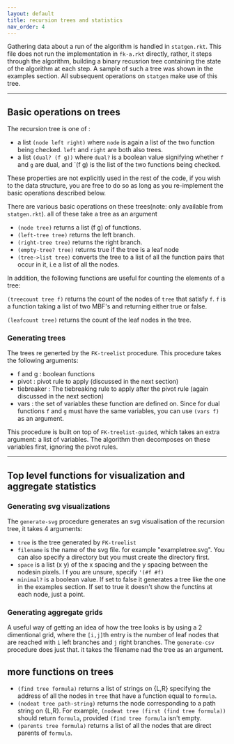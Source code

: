 ```yaml
---
layout: default
title: recursion trees and statistics
nav_order: 4
---
```


  Gathering data about a run of the algorithm is handled in `statgen.rkt`. This file does not run the implementation in `fk-a.rkt` directly, rather, it steps through the algorithm, building a binary recusrion tree containing the state of the algorithm at each step. A sample of such a tree was shown in the examples section. All subsequent operations on `statgen` make use of this tree.

---
## Basic operations on trees

The recursion tree is one of :
 - a list `(node left right)` where `node` is again a list of the two function being checked. `left` and `right` are both also trees.
 - a list `(dual? (f g))` where `dual?` is a boolean value signifying whether `f` and `g` are dual, and `(f g) is the list of the two functions being checked.
 
 These properties are not explicitly used in the rest of the code, if you wish to the data structure, you are free to do so as long as you re-implement the basic operations described below.
 
 There are various basic operations on these trees(note: only available from `statgen.rkt`). all of these take a tree as an argument

 - `(node tree)`  returns a list (f g) of functions.
 - `(left-tree tree)`  returns the left branch.
 - `(right-tree tree)`  returns the right branch.
 - `(empty-tree? tree)`  returns true if the tree is a leaf node
 - `(tree->list tree)`  converts the tree to a list of all the function pairs that occur in it, i.e a list of all the nodes.
 
 In addition, the following functions are useful for counting the elements of a tree:
 
 `(treecount tree f)` returns the count of the nodes of `tree` that satisfy `f`. `f` is a function taking a list of two MBF's and returning either true or false.
 
 `(leafcount tree)` returns the count of the leaf nodes in the tree.
 
### Generating trees
 
 The trees re generted by the `FK-treelist` procedure. This procedure takes the following arguments:
 - f and g : boolean functions
 - pivot   : pivot rule to apply (discussed in the next section)
 - tiebreaker : The tiebreaking rule to apply after the pivot rule (again discussed in the next section)
 - vars       : the set of variables these function are defined on. Since for dual functions `f` and `g` must have the same 
 variables, you can use `(vars f)` as an argument.
 
This procedure is built on top of `FK-treelist-guided`, which takes an extra argument: a list of variables. The algorithm then decomposes on these variables first, ignoring the pivot rules.

---
## Top level functions for visualization and aggregate statistics

### Generating svg visualizations
The `generate-svg` procedure generates an svg visualisation of the recursion tree, it takes 4 arguments:
- `tree` is the tree generated by `FK-treelist`
- `filename` is the name of the svg file. for example "exampletree.svg". You can also specify a directory but you must create the directory first.
- `space` is a list (x y) of the x spacing and the y spacing between the nodesin pixels. I f you are unsure, specify `'(#f #f)`
- `minimal?` is a boolean value. If set to false it generates a tree like the one in the examples section. If set to true it doesn't show the functins at each node, just a point.

### Generating aggregate grids
A useful way of getting an idea of how the tree looks is by using a 2 dimentional grid, where the `[i,j]`th entry is the number of leaf nodes that are reached with `i` left branches and `j` right branches. The `generate-csv` procedure does just that. it takes the filename nad the tree as an argument.

## more functions on trees
  - `(find tree formula)` returns a list of strings on {L,R} specifying the address of all the nodes in `tree` that have a function equal to `formula`.
  - `(nodeat tree path-string)` returns the node corresponding to a path string on {L,R}. For example, `(nodeat tree (first (find tree formula))` should return `formula`, provided `(find tree formula` isn't empty.
  - `(parents tree formula)` returns a list of all the nodes that are direct parents of `formula`.
  

 
 
 

